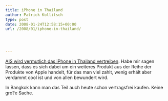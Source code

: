 ```yaml
---
title: iPhone in Thailand
author: Patrick Kollitsch
type: post
date: 2008-01-24T12:58:15+00:00
url: /2008/01/iphone-in-thailand/




---
```

[<span class="caps">AIS</span> wird vermutlich das iPhone in Thailand vertreiben][1]. Habe mir sagen lassen, dass es sich dabei um ein weiteres Produkt aus der Reihe der Produkte von Apple handelt, für das man viel zahlt, wenig erhält aber verdammt cool ist und von allen bewundert wird. 

In Bangkok kann man das Teil auch heute schon vertragsfrei kaufen. Keine gro?e Sache.

 [1]: http://ca.reuters.com/article/technologyNews/idCABKK167320080121